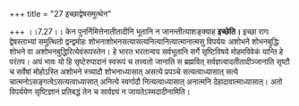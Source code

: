 +++
title = "27 इच्छाद्वेषसमुत्थेन"

+++
।।7.27।। केन पुनर्निमित्तेनातीतादीनि भूतानि न जानन्तीत्याशङ्क्याह
**इच्छेति।** इच्छा रागः द्वेषस्ताभ्यां समुत्थितो द्वन्द्वमोहः
शोभनाशोभनसत्यासत्यनित्यानित्यात्मानात्मसु विपर्ययः अशोभने शोभनबुद्धिः
शोभने वा अशोभनबुद्धिरित्येवंरूपस्तेन। हे भारत भरतान्वय सर्वभूतानि सर्गे
सृष्टिविषये मोहमविवेकं यान्ति हे परंतप। अयं भावः यो हि सृष्टेरुपादानं
स्वरूपं च तत्त्वतो जानाति स ब्रह्मवित् सर्वज्ञत्वादतीतादीञ्जानाति सृष्टौ
च सर्वेषां मोहोऽस्ति अशोभने स्त्र्यादौ शोभनाध्यासात् असत्ये प्रपञ्चे
सत्यत्वाध्यासात् सत्ये चात्मनोऽसङ्गत्वेऽसत्यत्वाध्यासात् अनित्ये
स्वर्गादौ नित्यत्वाध्यासात् अनात्मनि देहादावात्माध्यासात्। अतो विपर्ययेण
सृष्टिज्ञानं प्रतिबद्धं तेन च सार्वज्ञ्यं न जायतेऽस्मदादीनामिति।
